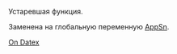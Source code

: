 Устаревшая функция.

Заменена на глобальную переменную [AppSn](http://docs.datex.ru/article.htm?id=5620276905286592583).

[On Datex](http://docs.datex.ru/article.htm?id=5620250451197911689)
